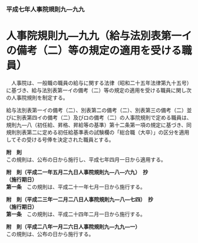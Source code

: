 ### 平成七年人事院規則九―九九  
# 人事院規則九―九九（給与法別表第一イの備考（二）等の規定の適用を受ける職員）  
　人事院は、一般職の職員の給与に関する法律（昭和二十五年法律第九十五号）に基づき、給与法別表第一イの備考（二）等の規定の適用を受ける職員に関し次の人事院規則を制定する。  
  
給与法別表第一イの備考（二）、別表第二の備考（二）、別表第三の備考（二）並びに別表第四イの備考（二）及びロの備考（二）の人事院規則で定める職員は、規則九―八（初任給、昇格、昇給等の基準）第十二条第一項の規定に基づき、同規則別表第二に定める初任給基準表の試験欄の「総合職（大卒）」の区分を適用してその受ける号俸を決定された職員とする。  
  
**附　則**  
この規則は、公布の日から施行し、平成七年四月一日から適用する。  
  
**附　則（平成二一年五月二九日人事院規則九―八―六九）　抄**  
**（施行期日）**  
**第一条**　この規則は、平成二十一年七月一日から施行する。  
  
**附　則（平成二三年一二月二八日人事院規則九―八―七四）　抄**  
**（施行期日）**  
**第一条**　この規則は、平成二十四年二月一日から施行する。  
  
**附　則（平成二八年一月二六日人事院規則九―九九―一）**  
この規則は、公布の日から施行する。  
  
